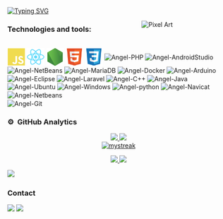 [![Typing SVG](https://readme-typing-svg.demolab.com?font=Fira+Code&pause=1000&color=6793F7&width=435&lines=Hi%2C+everyone!+I'm+Angel+Jesus.;Welcome+to+my+Github+profile!+)](https://git.io/typing-svg)

<img src="https://github.com/user-attachments/assets/3dd95ed7-9349-404f-8506-a3ad9a4cf5fb" alt="Pixel Art" align="right" width="200">

### Technologies and tools:

<div style="display: inline_block"><br>
  <img align="center" alt="Angel-Js" height="40" width="40" src="https://raw.githubusercontent.com/devicons/devicon/master/icons/javascript/javascript-plain.svg">
  <img align="center" alt="Angel-React" height="40" width="40" src="https://raw.githubusercontent.com/devicons/devicon/master/icons/react/react-original.svg">
  <img align="center" alt="Angel-Node" height="40" width="40" src="https://raw.githubusercontent.com/devicons/devicon/master/icons/nodejs/nodejs-original.svg">
  <img align="center" alt="Angel-HTML" height="40" width="40" src="https://raw.githubusercontent.com/devicons/devicon/master/icons/html5/html5-original.svg">
  <img align="center" alt="Angel-CSS" height="40" width="40" src="https://raw.githubusercontent.com/devicons/devicon/master/icons/css3/css3-original.svg">
  <img align="center" alt="Angel-PHP" height="40" width="40" src="https://cdn.jsdelivr.net/gh/devicons/devicon/icons/php/php-plain.svg">
  <img align="center" alt="Angel-AndroidStudio" height="40" width="40" src="https://cdn.jsdelivr.net/gh/devicons/devicon/icons/androidstudio/androidstudio-original.svg">
  <img align="center" alt="Angel-NetBeans" height="40" width="40" src="https://cdn.jsdelivr.net/gh/devicons/devicon/icons/apache/apache-original.svg">
  <img align="center" alt="Angel-MariaDB" height="40" width="40" src="https://cdn.jsdelivr.net/gh/devicons/devicon/icons/mariadb/mariadb-original.svg">
  <img align="center" alt="Angel-Docker" height="40" width="40" src="https://img.icons8.com/color/144/000000/docker"/>
  <img align="center" alt="Angel-Arduino" height="40" width="40" src="https://img.icons8.com/color/144/000000/arduino"/>
  <img align="center" alt="Angel-Eclipse" height="40" width="40" src="https://cdn.jsdelivr.net/gh/devicons/devicon/icons/eclipse/eclipse-original.svg">
  <img align="center" alt="Angel-Laravel" height="40" width="40" src="https://img.icons8.com/?size=100&id=hUvxmdu7Rloj&format=png&color=000000">
  <img align="center" alt="Angel-C++" height="40" width="40" src="https://cdn.jsdelivr.net/gh/devicons/devicon/icons/cplusplus/cplusplus-original.svg">
  <img align="center" alt="Angel-Java" height="40" width="40" src="https://cdn.jsdelivr.net/gh/devicons/devicon/icons/java/java-original.svg">
  <img align="center" alt="Angel-Ubuntu" height="40" width="40" src="https://cdn.jsdelivr.net/gh/devicons/devicon/icons/ubuntu/ubuntu-plain.svg">
  <img align="center" alt="Angel-Windows" height="40" width="40" src="https://img.icons8.com/color/48/000000/windows-10.png"/>
  <img align="center" alt="Angel-python" height="40" width="40" src="https://img.icons8.com/?size=100&id=pIJdjOoL6KfU&format=png&color=000000"/>
   <img align="center" alt="Angel-Navicat" height="40" width="40" src="https://img.icons8.com/?size=100&id=GdDY9SVDvMjt&format=png&color=000000"/>
  <img align="center" alt="Angel-Netbeans" height="40" width="40" src="https://img.icons8.com/?size=100&id=4djt356tq8UO&format=png&color=000000"/>
</div>

</div>


  <img align="center" alt="Angel-Git" height="35" width="40" src="https://cdn.jsdelivr.net/gh/devicons/devicon/icons/git/git-original.svg">
</div><br>

### ⚙️ &nbsp;GitHub Analytics

<p align="center">
<a href="https://github.com/DRAKJESUS">
  <img height="180em" src="https://github-readme-stats.vercel.app/api?username=DRAKJESUS&show_icons=true&theme=tokyonight"/>
  <img height="180em" src="https://github-readme-stats-eight-theta.vercel.app/api?username=DRAKJESUS&show_icons=true&theme=tokyonight&include_all_commits=true&count_private=true"/>
  <br>
  <img height="180em" src="https://github-readme-streak-stats.herokuapp.com/?user=DRAKJESUS&theme=tokyonight" alt="mystreak"/>
</a>
</p>

<p align="center">
<a href="https://github.com/DRAKJESUS">
  <img height="180em" src="https://github-readme-stats.vercel.app/api?username=DRAKJESUS&show_icons=true&theme=tokyonight&include_all_commits=true&count_private=true"/>
  <img height="180em" src="https://github-readme-stats.vercel.app/api/top-langs/?username=DRAKJESUS&layout=compact&langs_count=7&theme=tokyonight"/>
</a>
</p>

<!--horizontal divider(gradiant)-->
<img src="https://user-images.githubusercontent.com/73097560/115834477-dbab4500-a447-11eb-908a-139a6edaec5c.gif">


    
### Contact

<div> 
  <a href="https://www.linkedin.com/in/tu-enlace-de-linkedin" target="_blank"><img src="https://img.shields.io/badge/-LinkedIn-%230077B5?style=for-the-badge&logo=linkedin&logoColor=white" target="_blank"></a> 
  <a href="mailto:tu-correo@gmail.com"><img src="https://img.shields.io/badge/-Gmail-%23333?style=for-the-badge&logo=gmail&logoColor=white" target="_blank"></a>
</div>

